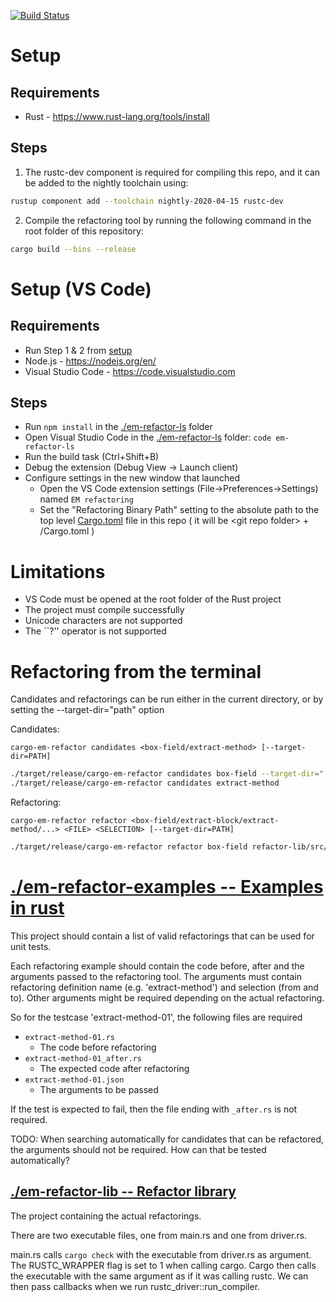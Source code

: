 [![Build Status](https://travis-ci.org/peroveri/em-refactor.svg?branch=master)](https://travis-ci.org/peroveri/em-refactor)
# Setup
## Requirements
- Rust - https://www.rust-lang.org/tools/install

## Steps
1. The rustc-dev component is required for compiling this repo, and it can be added to the nightly toolchain using:

```sh
rustup component add --toolchain nightly-2020-04-15 rustc-dev
```

2. Compile the refactoring tool by running the following command in the root folder of this repository:

```sh
cargo build --bins --release
````

# Setup (VS Code)

## Requirements
- Run Step 1 & 2 from [setup](#setup)
- Node.js - https://nodejs.org/en/
- Visual Studio Code - https://code.visualstudio.com

## Steps
- Run ```npm install``` in the [./em-refactor-ls](./em-refactor-ls) folder
- Open Visual Studio Code in the [./em-refactor-ls](./em-refactor-ls) folder: ```code em-refactor-ls```
- Run the build task (Ctrl+Shift+B)
- Debug the extension (Debug View -> Launch client)
- Configure settings in the new window that launched
  - Open the VS Code extension settings (File->Preferences->Settings) named `EM refactoring`
  - Set the "Refactoring Binary Path" setting to the absolute path to the top level [Cargo.toml](./Cargo.toml) file in this repo ( it will be \<git repo folder> + /Cargo.toml )

# Limitations
- VS Code must be opened at the root folder of the Rust project
- The project must compile successfully
- Unicode characters are not supported
- The ``?'' operator is not supported

# Refactoring from the terminal

Candidates and refactorings can be run either in the current directory, or by setting the --target-dir="path" option

Candidates:

```cargo-em-refactor candidates <box-field/extract-method> [--target-dir=PATH]```
```sh
./target/release/cargo-em-refactor candidates box-field --target-dir="../path/to/project"
./target/release/cargo-em-refactor candidates extract-method
```

Refactoring:

```cargo-em-refactor refactor <box-field/extract-block/extract-method/...> <FILE> <SELECTION> [--target-dir=PATH]```
```sh
./target/release/cargo-em-refactor refactor box-field refactor-lib/src/refactorings/visitors/struct_field_access_expression_collector.rs 1242:1255
```

# [./em-refactor-examples -- Examples in rust](./em-refactor-examples)
This project should contain a list of valid refactorings that can be used for unit tests.

Each refactoring example should contain the code before, after and the arguments passed to the refactoring tool. The arguments must contain refactoring definition name (e.g. 'extract-method') and selection (from and to). Other arguments might be required depending on the actual refactoring.

So for the testcase 'extract-method-01', the following files are required
* `extract-method-01.rs`
    * The code before refactoring
* `extract-method-01_after.rs`
    * The expected code after refactoring
* `extract-method-01.json`
    * The arguments to be passed
    
If the test is expected to fail, then the file ending with `_after.rs` is not required.

TODO: When searching automatically for candidates that can be refactored, the arguments should not be required. How can that be tested automatically?

## [./em-refactor-lib -- Refactor library](./em-refactor-lib)
The project containing the actual refactorings. 

There are two executable files, one from main.rs and one from driver.rs.

main.rs calls ```cargo check``` with the executable from driver.rs as argument. The RUSTC_WRAPPER flag is set to 1 when calling cargo. Cargo then calls the executable with the same argument as if it was calling rustc. We can then pass callbacks when we run rustc_driver::run_compiler.
